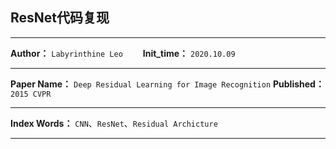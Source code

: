 ## ResNet代码复现

***
**Author：** `Labyrinthine Leo`&emsp;&emsp; **Init_time：**  `2020.10.09`

***
**Paper Name：**  `Deep Residual Learning for Image Recognition`
**Published：** `2015 CVPR`

***
**Index Words：** `CNN`、`ResNet`、`Residual Archicture`

***

